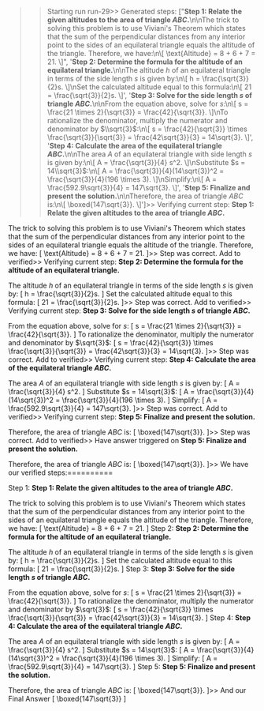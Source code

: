 >> Starting run run-29>> 
Generated steps: 
["**Step 1: Relate the given altitudes to the area of triangle $ABC$.**\n\nThe trick to solving this problem is to use Viviani's Theorem which states that the sum of the perpendicular distances from any interior point to the sides of an equilateral triangle equals the altitude of the triangle. Therefore, we have:\n\\[ \\text{Altitude} = 8 + 6 + 7 = 21. \\]", '**Step 2: Determine the formula for the altitude of an equilateral triangle.**\n\nThe altitude $h$ of an equilateral triangle in terms of the side length $s$ is given by:\n\\[ h = \\frac{\\sqrt{3}}{2}s. \\]\nSet the calculated altitude equal to this formula:\n\\[ 21 = \\frac{\\sqrt{3}}{2}s. \\]', '**Step 3: Solve for the side length $s$ of triangle $ABC$.**\n\nFrom the equation above, solve for $s$:\n\\[ s = \\frac{21 \\times 2}{\\sqrt{3}} = \\frac{42}{\\sqrt{3}}. \\]\nTo rationalize the denominator, multiply the numerator and denominator by $\\sqrt{3}$:\n\\[ s = \\frac{42}{\\sqrt{3}} \\times \\frac{\\sqrt{3}}{\\sqrt{3}} = \\frac{42\\sqrt{3}}{3} = 14\\sqrt{3}. \\]', '**Step 4: Calculate the area of the equilateral triangle $ABC$.**\n\nThe area $A$ of an equilateral triangle with side length $s$ is given by:\n\\[ A = \\frac{\\sqrt{3}}{4} s^2. \\]\nSubstitute $s = 14\\sqrt{3}$:\n\\[ A = \\frac{\\sqrt{3}}{4}(14\\sqrt{3})^2 = \\frac{\\sqrt{3}}{4}(196 \\times 3). \\]\nSimplify:\n\\[ A = \\frac{592.9\\sqrt{3}}{4} = 147\\sqrt{3}. \\]', '**Step 5: Finalize and present the solution.**\n\nTherefore, the area of triangle $ABC$ is:\n\\[ \\boxed{147\\sqrt{3}}. \\]']>> 
Verifying current step: 
**Step 1: Relate the given altitudes to the area of triangle $ABC$.**

The trick to solving this problem is to use Viviani's Theorem which states that the sum of the perpendicular distances from any interior point to the sides of an equilateral triangle equals the altitude of the triangle. Therefore, we have:
\[ \text{Altitude} = 8 + 6 + 7 = 21. \]>> 
Step was correct. Add to verified>> 
Verifying current step: 
**Step 2: Determine the formula for the altitude of an equilateral triangle.**

The altitude $h$ of an equilateral triangle in terms of the side length $s$ is given by:
\[ h = \frac{\sqrt{3}}{2}s. \]
Set the calculated altitude equal to this formula:
\[ 21 = \frac{\sqrt{3}}{2}s. \]>> 
Step was correct. Add to verified>> 
Verifying current step: 
**Step 3: Solve for the side length $s$ of triangle $ABC$.**

From the equation above, solve for $s$:
\[ s = \frac{21 \times 2}{\sqrt{3}} = \frac{42}{\sqrt{3}}. \]
To rationalize the denominator, multiply the numerator and denominator by $\sqrt{3}$:
\[ s = \frac{42}{\sqrt{3}} \times \frac{\sqrt{3}}{\sqrt{3}} = \frac{42\sqrt{3}}{3} = 14\sqrt{3}. \]>> 
Step was correct. Add to verified>> 
Verifying current step: 
**Step 4: Calculate the area of the equilateral triangle $ABC$.**

The area $A$ of an equilateral triangle with side length $s$ is given by:
\[ A = \frac{\sqrt{3}}{4} s^2. \]
Substitute $s = 14\sqrt{3}$:
\[ A = \frac{\sqrt{3}}{4}(14\sqrt{3})^2 = \frac{\sqrt{3}}{4}(196 \times 3). \]
Simplify:
\[ A = \frac{592.9\sqrt{3}}{4} = 147\sqrt{3}. \]>> 
Step was correct. Add to verified>> 
Verifying current step: 
**Step 5: Finalize and present the solution.**

Therefore, the area of triangle $ABC$ is:
\[ \boxed{147\sqrt{3}}. \]>> 
Step was correct. Add to verified>> 
Have answer triggered on **Step 5: Finalize and present the solution.**

Therefore, the area of triangle $ABC$ is:
\[ \boxed{147\sqrt{3}}. \]>> 
We have our verified steps:==========
>> 
Step 1:
**Step 1: Relate the given altitudes to the area of triangle $ABC$.**

The trick to solving this problem is to use Viviani's Theorem which states that the sum of the perpendicular distances from any interior point to the sides of an equilateral triangle equals the altitude of the triangle. Therefore, we have:
\[ \text{Altitude} = 8 + 6 + 7 = 21. \]
Step 2:
**Step 2: Determine the formula for the altitude of an equilateral triangle.**

The altitude $h$ of an equilateral triangle in terms of the side length $s$ is given by:
\[ h = \frac{\sqrt{3}}{2}s. \]
Set the calculated altitude equal to this formula:
\[ 21 = \frac{\sqrt{3}}{2}s. \]
Step 3:
**Step 3: Solve for the side length $s$ of triangle $ABC$.**

From the equation above, solve for $s$:
\[ s = \frac{21 \times 2}{\sqrt{3}} = \frac{42}{\sqrt{3}}. \]
To rationalize the denominator, multiply the numerator and denominator by $\sqrt{3}$:
\[ s = \frac{42}{\sqrt{3}} \times \frac{\sqrt{3}}{\sqrt{3}} = \frac{42\sqrt{3}}{3} = 14\sqrt{3}. \]
Step 4:
**Step 4: Calculate the area of the equilateral triangle $ABC$.**

The area $A$ of an equilateral triangle with side length $s$ is given by:
\[ A = \frac{\sqrt{3}}{4} s^2. \]
Substitute $s = 14\sqrt{3}$:
\[ A = \frac{\sqrt{3}}{4}(14\sqrt{3})^2 = \frac{\sqrt{3}}{4}(196 \times 3). \]
Simplify:
\[ A = \frac{592.9\sqrt{3}}{4} = 147\sqrt{3}. \]
Step 5:
**Step 5: Finalize and present the solution.**

Therefore, the area of triangle $ABC$ is:
\[ \boxed{147\sqrt{3}}. \]>> 
And our Final Answer
\[ \boxed{147\sqrt{3}} \]